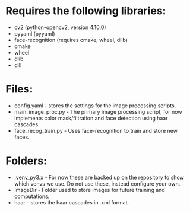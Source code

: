 # Requires the following libraries:
- cv2 (python-opencv2, version 4.10.0)
- pyyaml (pyyaml)
- face-recognition (requires cmake, wheel, dlib)
- cmake
- wheel
- dlib
- dill

# Files:
- config.yaml - stores the settings for the image processing scripts.
- main_image_proc.py - The primary image processing script, for now implements color mask/filtration and face detection using haar cascades.
- face_recog_train.py - Uses face-recognition to train and store new faces.

# Folders:
- .venv_py3.x - For now these are backed up on the repository to show which venvs we use. Do not use these, instead configure your own.
- ImageDir - Folder used to store images for future training and computations.
- haar - stores the haar cascades in .xml format.
